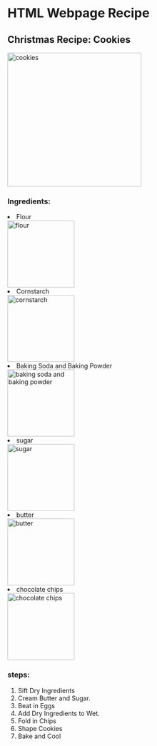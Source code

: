 <h1> HTML Webpage Recipe </h1>
<h2> Christmas Recipe: Cookies</h2>

<img  src="https://food.fnr.sndimg.com/content/dam/images/food/fullset/2014/7/17/1/FN_Simple-Chocolate-Chip-Cookies_s4x3.jpg.rend.hgtvcom.616.462.suffix/1438794106265.jpeg"
       title="cookies"
       wiidth="300px"
       height="300px" />
       
<h3> Ingredients: </h3> 

</ul>
  <li> Flour  </li>
  <img  src="https://hips.hearstapps.com/hmg-prod.s3.amazonaws.com/images/flour-in-bowl-bread-flour-vs-all-purpose-flour-1611940896.jpg?crop=0.631xw:1.00xh;0.311xw,0&resize=640:*"
       title="flour"
       wiidth="150px"
       height="150px" />
  <li> Cornstarch </li>
<img   src="https://assets.bonappetit.com/photos/582209b2c846299210032618/master/pass/argo-cornstarch.jpg"
       title="cornstarch"
       wiidth="150px"
       height="150px" />
  <li> Baking Soda and Baking Powder </li>
  <img   src="https://assets.bonappetit.com/photos/597667d23bb0831778007359/5:4/w_3690,h_2952,c_limit/baking-powder-soda.jpg"
       title="baking soda and baking powder"
       wiidth="150px"
       height="150px" />
  <li> sugar </li>
  <img   src="https://blogs.oncolink.org/wp-content/uploads/sugar.2-810x476-1.jpg"
       title="sugar"
       wiidth="150px"
       height="150px" />
  <li> butter </li>
  <img   src="https://solidstarts.com/wp-content/uploads/Butter-for-Babies-scaled.jpg"
       title="butter"
       wiidth="150px"
       height="150px" />
  <li> chocolate chips </li>
  <img   src="https://cdnimg.webstaurantstore.com/images/products/large/39765/2090146.jpg"
       title="chocolate chips "
       wiidth="150px"
       height="150px" />
</ul>
   
   
<h3> steps: </h3>

<ol>
  <li> Sift Dry Ingredients </li>
  <li> Cream Butter and Sugar. </li>
  <li> Beat in Eggs </li>
  <li> Add Dry Ingredients to Wet. </li>
  <li> Fold in Chips </li>
  <li> Shape Cookies  </li>
  <li> Bake and Cool </li>
</ol> 
